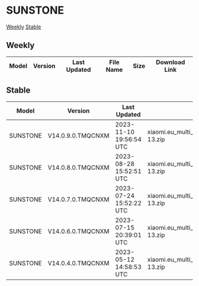 # SUNSTONE
[Weekly](#Weekly)  [Stable](#Stable)
## Weekly
| Model | Version | Last Updated | File Name | Size | Download Link |
| ---- | ---- | ---- | ---- | ---- | ---- |
## Stable
| Model | Version | Last Updated | File Name | Size | Download Link |
| ---- | ---- | ---- | ---- | ---- | ---- |
| SUNSTONE | V14.0.9.0.TMQCNXM | 2023-11-10 19:56:54 UTC | xiaomi.eu_multi_SUNSTONE_V14.0.9.0.TMQCNXM_v14-13.zip | 4.0 GB | [SourceForge](https://sourceforge.net/projects/xiaomi-eu-multilang-miui-roms/files/xiaomi.eu/MIUI-STABLE-RELEASES/MIUIv14/xiaomi.eu_multi_SUNSTONE_V14.0.9.0.TMQCNXM_v14-13.zip/download) |
| SUNSTONE | V14.0.8.0.TMQCNXM | 2023-08-28 15:52:51 UTC | xiaomi.eu_multi_SUNSTONE_V14.0.8.0.TMQCNXM_v14-13.zip | 4.1 GB | [SourceForge](https://sourceforge.net/projects/xiaomi-eu-multilang-miui-roms/files/xiaomi.eu/MIUI-STABLE-RELEASES/MIUIv14/xiaomi.eu_multi_SUNSTONE_V14.0.8.0.TMQCNXM_v14-13.zip/download) |
| SUNSTONE | V14.0.7.0.TMQCNXM | 2023-07-24 15:52:22 UTC | xiaomi.eu_multi_SUNSTONE_V14.0.7.0.TMQCNXM_v14-13.zip | 4.1 GB | [SourceForge](https://sourceforge.net/projects/xiaomi-eu-multilang-miui-roms/files/xiaomi.eu/MIUI-STABLE-RELEASES/MIUIv14/xiaomi.eu_multi_SUNSTONE_V14.0.7.0.TMQCNXM_v14-13.zip/download) |
| SUNSTONE | V14.0.6.0.TMQCNXM | 2023-07-15 20:39:01 UTC | xiaomi.eu_multi_SUNSTONE_V14.0.6.0.TMQCNXM_v14-13.zip | 4.1 GB | [SourceForge](https://sourceforge.net/projects/xiaomi-eu-multilang-miui-roms/files/xiaomi.eu/MIUI-STABLE-RELEASES/MIUIv14/xiaomi.eu_multi_SUNSTONE_V14.0.6.0.TMQCNXM_v14-13.zip/download) |
| SUNSTONE | V14.0.4.0.TMQCNXM | 2023-05-12 14:58:53 UTC | xiaomi.eu_multi_SUNSTONE_V14.0.4.0.TMQCNXM_v14-13.zip | 4.1 GB | [SourceForge](https://sourceforge.net/projects/xiaomi-eu-multilang-miui-roms/files/xiaomi.eu/MIUI-STABLE-RELEASES/MIUIv14/xiaomi.eu_multi_SUNSTONE_V14.0.4.0.TMQCNXM_v14-13.zip/download) |
